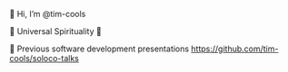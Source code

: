 👋 Hi, I’m @tim-cools

🍷 Universal Spirituality 🙂

📃 Previous software development presentations https://github.com/tim-cools/soloco-talks

<!---
tim-cools/tim-cools is a ✨ special ✨ repository because its `README.md` (this file) appears on your GitHub profile.
You can click the Preview link to take a look at your changes.
--->
